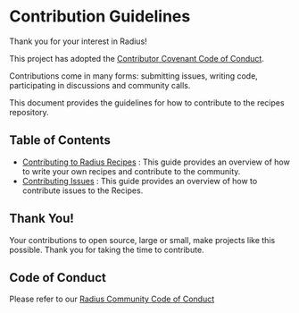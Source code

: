 # Contribution Guidelines

Thank you for your interest in Radius!

This project has adopted the [Contributor Covenant Code of Conduct](https://github.com/radius-project/radius/blob/main/CODE-OF-CONDUCT.md).

Contributions come in many forms: submitting issues, writing code, participating in discussions and community calls.

This document provides the guidelines for how to contribute to the recipes repository.

## Table of Contents

 - [Contributing to Radius Recipes](docs/contributing/contributing-recipes.md) : This guide provides an overview of how to write your own recipes and contribute to the community.
 - [Contributing Issues](docs/contributing/contributing-issues.md) : This guide provides an overview of how to contribute issues to the Recipes.

## Thank You!

Your contributions to open source, large or small, make projects like this possible. Thank you for taking the time to contribute.

## Code of Conduct

Please refer to our [Radius Community Code of Conduct](https://github.com/radius-project/radius/blob/main/CODE_OF_CONDUCT.md)